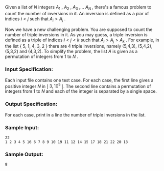 <!-- Title
Triple Inversions (35)
-->
Given a list of $N$ integers $A_1$ , $A_2$ , $A_3$ ,... $A_N$ , there's a
famous problem to count the number of inversions in it. An inversion is
defined as a piar of indices $i < j$ such that $A_i > A_j$ .

Now we have a new challenging problem. You are supposed to count the number of
triple inversions in it. As you may guess, a triple inversion is defined as a
triple of indices $i < j < k$ such that $A_i > A_j > A_k$ . For example, in
the list { 5, 1, 4, 3, 2 } there are 4 triple inversions, namely (5,4,3),
(5,4,2), (5,3,2) and (4,3,2). To simplify the problem, the list $A$ is given
as a permutation of integers from 1 to $N$ .

### Input Specification:

Each input file contains one test case. For each case, the first line gives a
positive integer $N$ in [ $3, 10^5$ ]. The second line contains a permutation
of integers from 1 to $N$ and each of the integer is separated by a single
space.

### Output Specification:

For each case, print in a line the number of triple inversions in the list.

### Sample Input:

```
22
1 2 3 4 5 16 6 7 8 9 10 19 11 12 14 15 17 18 21 22 20 13
```

### Sample Output:

```
8
```
